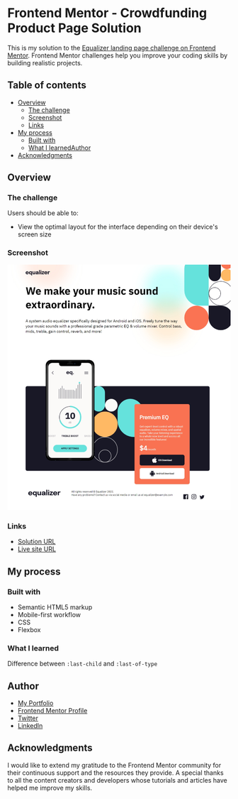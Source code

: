 # Frontend Mentor - Crowdfunding Product Page Solution

This is my solution to the [Equalizer landing page challenge on Frontend Mentor](https://www.frontendmentor.io/challenges/crowdfunding-product-page-7uvcZe7ZR). Frontend Mentor challenges help you improve your coding skills by building realistic projects.

## Table of contents

- [Overview](#overview)
  - [The challenge](#the-challenge)
  - [Screenshot](#screenshot)
  - [Links](#links)
- [My process](#my-process)
  - [Built with](#built-with)
  - [What I learned](#what-i-learned)[Author](#author)
- [Acknowledgments](#acknowledgments)

## Overview

### The challenge

Users should be able to:

* View the optimal layout for the interface depending on their device's screen size

### Screenshot

![Screenshot](./images/screenshot.png)

### Links

- [Solution URL](https://github.com/MahmoodHashem/Mentor-Challanges/tree/main/equalizer-landing-page)
- [Live site URL](https://mahmoodhashem.github.io/Mentor-Challanges/equalizer-landing-page/index.html)

## My process

### Built with

- Semantic HTML5 markup
- Mobile-first workflow
- CSS
- Flexbox

### What I learned

 Difference between `:last-child` and `:last-of-type`

## Author

- [My Portfolio](https://your-portfolio-url.com)
- [Frontend Mentor Profile](https://www.frontendmentor.io/profile/yourusername)
- [Twitter](https://twitter.com/yourusername)
- [LinkedIn](https://www.linkedin.com/in/yourusername)

## Acknowledgments

I would like to extend my gratitude to the Frontend Mentor community for their continuous support and the resources they provide. A special thanks to all the content creators and developers whose tutorials and articles have helped me improve my skills.
